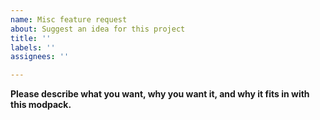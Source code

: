 ```yaml
---
name: Misc feature request
about: Suggest an idea for this project
title: ''
labels: ''
assignees: ''

---
```


**Please describe what you want, why you want it, and why it fits in with this modpack.**
